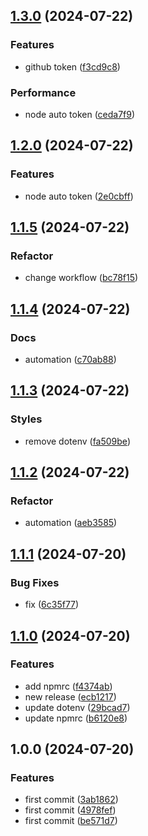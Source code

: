 ## [1.3.0](https://github.com/vclmbv/paragraph/compare/v1.2.0...v1.3.0) (2024-07-22)


### Features

* github token ([f3cd9c8](https://github.com/vclmbv/paragraph/commit/f3cd9c8bcc734297092b75d0534975bda3e10847))


### Performance

* node auto token ([ceda7f9](https://github.com/vclmbv/paragraph/commit/ceda7f908b841935485ebd735e3da8aa74838088))

## [1.2.0](https://github.com/vclmbv/paragraph/compare/v1.1.5...v1.2.0) (2024-07-22)


### Features

* node auto token ([2e0cbff](https://github.com/vclmbv/paragraph/commit/2e0cbff7d746e3dbe1a60b80143da84733968e8e))

## [1.1.5](https://github.com/vclmbv/paragraph/compare/v1.1.4...v1.1.5) (2024-07-22)


### Refactor

* change workflow ([bc78f15](https://github.com/vclmbv/paragraph/commit/bc78f15932d6d66807a16f920113b36ca391b69a))

## [1.1.4](https://github.com/vclmbv/paragraph/compare/v1.1.3...v1.1.4) (2024-07-22)


### Docs

* automation ([c70ab88](https://github.com/vclmbv/paragraph/commit/c70ab88d279465275677385132ea615ede5c877c))

## [1.1.3](https://github.com/vclmbv/paragraph/compare/v1.1.2...v1.1.3) (2024-07-22)


### Styles

* remove dotenv ([fa509be](https://github.com/vclmbv/paragraph/commit/fa509be3d0187294a69708aa4f486d94e46c4665))

## [1.1.2](https://github.com/vclmbv/paragraph/compare/v1.1.1...v1.1.2) (2024-07-22)


### Refactor

* automation ([aeb3585](https://github.com/vclmbv/paragraph/commit/aeb358566a7076141e501c994e4900b13f350c01))

## [1.1.1](https://github.com/vclmbv/paragraph/compare/v1.1.0...v1.1.1) (2024-07-20)


### Bug Fixes

* fix ([6c35f77](https://github.com/vclmbv/paragraph/commit/6c35f771586bc00042632def924502a6ce6527a3))

## [1.1.0](https://github.com/vclmbv/paragraph/compare/v1.0.0...v1.1.0) (2024-07-20)


### Features

* add npmrc ([f4374ab](https://github.com/vclmbv/paragraph/commit/f4374abed4c9f5cb49dfec6c1c6609dccab000b5))
* new release ([ecb1217](https://github.com/vclmbv/paragraph/commit/ecb1217293f294a87fe5e0adbf1447d6ba6383c6))
* update dotenv ([29bcad7](https://github.com/vclmbv/paragraph/commit/29bcad7f0f73ae843a2bf7e68568403c30455ce0))
* update npmrc ([b6120e8](https://github.com/vclmbv/paragraph/commit/b6120e80bc1666a42e7a7d72f14b5e6c591768ad))

## 1.0.0 (2024-07-20)


### Features

* first commit ([3ab1862](https://github.com/vclmbv/paragraph/commit/3ab1862f0babaf0ead80597efa30b07f686d3937))
* first commit ([4978fef](https://github.com/vclmbv/paragraph/commit/4978fefc8a2a148a291e21ef04210f677fc2c0b3))
* first commit ([be571d7](https://github.com/vclmbv/paragraph/commit/be571d755255d675fc7198a778d39eb50f306342))
